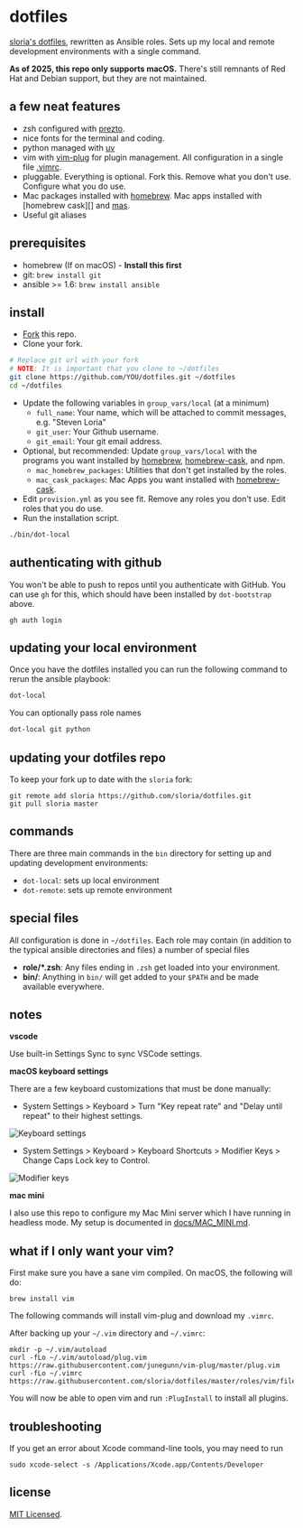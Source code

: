 # dotfiles

[sloria's dotfiles](https://github.com/sloria/dotfiles-old), rewritten as Ansible roles. Sets up my local and remote development environments with a single command.

**As of 2025, this repo only supports macOS.** There's still remnants of Red Hat and Debian support, but they are not maintained.

## a few neat features

- zsh configured with [prezto](https://github.com/sorin-ionescu/prezto).
- nice fonts for the terminal and coding.
- python managed with [uv](https://docs.astral.sh/uv/)
- vim with [vim-plug](https://github.com/junegunn/vim-plug) for plugin management. All configuration in a single file [.vimrc](https://github.com/sloria/dotfiles/blob/master/roles/vim/files/vimrc).
- pluggable. Everything is optional. Fork this. Remove what you don't use. Configure what you do use.
- Mac packages installed with [homebrew][]. Mac apps installed with [homebrew cask][] and [mas][].
- Useful git aliases

## prerequisites

- homebrew (If on macOS) - **Install this first**
- git: `brew install git`
- ansible >= 1.6: `brew install ansible`

## install

- [Fork](https://github.com/sloria/dotfiles/fork) this repo.
- Clone your fork.

```bash
# Replace git url with your fork
# NOTE: It is important that you clone to ~/dotfiles
git clone https://github.com/YOU/dotfiles.git ~/dotfiles
cd ~/dotfiles
```

- Update the following variables in `group_vars/local` (at a minimum)
  - `full_name`: Your name, which will be attached to commit messages, e.g. "Steven Loria"
  - `git_user`: Your Github username.
  - `git_email`: Your git email address.
- Optional, but recommended: Update `group_vars/local` with the programs you want installed by [homebrew][], [homebrew-cask][], and npm.
  - `mac_homebrew_packages`: Utilities that don't get installed by the roles.
  - `mac_cask_packages`: Mac Apps you want installed with [homebrew-cask][].
- Edit `provision.yml` as you see fit. Remove any roles you don't use. Edit roles that you do use.
- Run the installation script.

```bash
./bin/dot-local
```

## authenticating with github

You won't be able to push to repos until you authenticate with GitHub.
You can use `gh` for this, which should have been installed by `dot-bootstrap` above.

```
gh auth login
```

## updating your local environment

Once you have the dotfiles installed you can run the following command to rerun the ansible playbook:

```bash
dot-local
```

You can optionally pass role names

```bash
dot-local git python
```

## updating your dotfiles repo

To keep your fork up to date with the `sloria` fork:

```
git remote add sloria https://github.com/sloria/dotfiles.git
git pull sloria master
```

## commands

There are three main commands in the `bin` directory for setting up and updating development environments:

- `dot-local`: sets up local environment
- `dot-remote`: sets up remote environment

## special files

All configuration is done in `~/dotfiles`. Each role may contain (in addition to the typical ansible directories and files) a number of special files

- **role/\*.zsh**: Any files ending in `.zsh` get loaded into your environment.
- **bin/**: Anything in `bin/` will get added to your `$PATH` and be made available everywhere.

## notes

**vscode**

Use built-in Settings Sync to sync VSCode settings.

**macOS keyboard settings**

There are a few keyboard customizations that must be done manually:

- System Settings > Keyboard > Turn "Key repeat rate" and "Delay until repeat" to their highest settings.

![Keyboard settings](https://github.com/user-attachments/assets/0c0e9ed6-3e5b-4996-b1e0-4aa4e9de3725 "Key repeat settings")

- System Settings > Keyboard > Keyboard Shortcuts > Modifier Keys > Change Caps Lock key to Control.

![Modifier keys](https://github.com/user-attachments/assets/79a883cd-9eec-472e-bdb6-0b4c2efeea9d)

**mac mini**

I also use this repo to configure my Mac Mini server which I have running in headless mode. My setup is documented in [docs/MAC_MINI.md](docs/MAC_MINI.md).

## what if I only want your vim?

First make sure you have a sane vim compiled. On macOS, the following will do:

```
brew install vim
```

The following commands will install vim-plug and download my `.vimrc`.

After backing up your `~/.vim` directory and `~/.vimrc`:

```
mkdir -p ~/.vim/autoload
curl -fLo ~/.vim/autoload/plug.vim https://raw.githubusercontent.com/junegunn/vim-plug/master/plug.vim
curl -fLo ~/.vimrc https://raw.githubusercontent.com/sloria/dotfiles/master/roles/vim/files/vimrc
```

You will now be able to open vim and run `:PlugInstall` to install all plugins.

## troubleshooting

If you get an error about Xcode command-line tools, you may need to run

```
sudo xcode-select -s /Applications/Xcode.app/Contents/Developer
```

[homebrew]: http://brew.sh/
[homebrew-cask]: https://github.com/caskroom/homebrew-cask
[mas]: https://github.com/mas-cli/mas

## license

[MIT Licensed](http://sloria.mit-license.org/).
